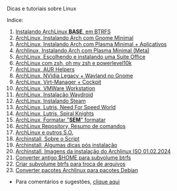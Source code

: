 Dicas e tutoriais sobre Linux

Indice:

01) [Instalando ArchLinux **BASE**, em BTRFS](https://elppans.github.io/doc-linux/archLinux_instalacao_base_btrfs)  
02) [ArchLinux, Instalando Arch com Gnome Minimal](https://elppans.github.io/doc-linux/archlinux_gnome_minimal)  
03) [ArchLinux, Instalando Arch com Plasma Minimal + Aplicativos](https://elppans.github.io/doc-linux/archlinux_plasma_minimal)  
04) [Archlinux, Instalando Arch com Plasma Minimal (Meta)](https://elppans.github.io/doc-linux/archlinux_plasma_meta)  
05) [ArchLinux, Escolhendo e instalando uma Suite Office](https://elppans.github.io/doc-linux/archlinux_suite_office)  
06) [ArchLinux com zsh, oh my zsh e powerlevel10k](https://elppans.github.io/doc-linux/archlinux_zsh_ohmyzsh_powerlevel10k)  
07) [ArchLinux, AUR Helpers](https://elppans.github.io/doc-linux/archlinux_aur_helpers)  
08) [ArchLinux, NVidia Legacy + Wayland no Gnome](https://elppans.github.io/doc-linux/archlinux_nvidia_legacy_wayland_gnome)  
09) [ArchLinux, Virt-Manager + Cockpit](https://elppans.github.io/doc-linux/archlinux_virt-manager_cockpit)   
10) [ArchLinux, VMWare Workstation](https://elppans.github.io/doc-linux/archlinux_vmware-workstation)  
11) [ArchLinux, Instalação Waydroid](https://elppans.github.io/doc-linux/archlinux_instalacao_waydroid)    
12) [ArchLinux, Instalando Steam](https://elppans.github.io/doc-linux/archlinux_steam)  
13) [ArchLinux, Lutris, Need For Speed World](https://elppans.github.io/doc-linux/arch_lutris_nfs)  
14) [ArchLinux, Lutris, Spiral Knights](https://elppans.github.io/doc-linux/arch_lutris_spiralknights)  
15) [ArchLinux, Formatar "**SEM**" formatar](https://elppans.github.io/doc-linux/archlinux_formatar_sem_formatar)  
16) [ArchLinux Repository, Resumo de comandos](https://elppans.github.io/doc-linux/archlinux_repository_resumo_de_comandos)  
17) [ArchLinux e outros S.O.](https://elppans.github.io/doc-linux/archlinux_e_outros_sistemas_operacionais)  
18) [Archinstall, Sobre o Script](https://elppans.github.io/doc-linux/archinstall_script)  
19) [Archinstall, Algumas dicas pós instalação](https://elppans.github.io/doc-linux/archinstall_tips_pos_inst)  
20) [Archinstall, Imagens da instalação do Archlinux ISO 01.02.2024](https://elppans.github.io/doc-linux/archinstall_img_archlinux-2024.02.01-x86_64)  
21) [Converter antigo $HOME para subvolume btrfs](https://elppans.github.io/doc-linux/converter_antigo_home_para_subvolume_btrfs)  
22) [Criar subvolume btrfs para troca de arquivos](https://elppans.github.io/doc-linux/criar_subvolume_btrfs_para_troca)
23) [Converter pacotes Archlinux para pacotes Debian](https://elppans.github.io/doc-linux/aur_para_deb)




* Para comentários e sugestões, [clique aqui](https://github.com/elppans/doc-linux/issues)  
